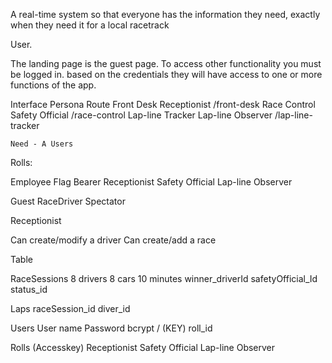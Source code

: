 A real-time system so that everyone has the information they need, exactly when they need it for a local racetrack 


User.

The landing page is the guest page.
To access other functionality you must be logged in. 
based on the credentials they will have access to one or more functions of the app. 


Interface	Persona	Route
Front Desk	Receptionist	/front-desk
Race Control	Safety Official	/race-control
Lap-line Tracker	Lap-line Observer	/lap-line-tracker


    Need - A Users 

Rolls:

Employee
    Flag Bearer
    Receptionist
    Safety Official
    Lap-line Observer

Guest
    RaceDriver
    Spectator

Receptionist

Can create/modify a driver
Can create/add a race


Table

RaceSessions
    8 drivers
    8 cars
    10 minutes
    winner_driverId
    safetyOfficial_Id
    status_id

Laps
    raceSession_id
    diver_id

Users
    User name
    Password bcrypt / (KEY)
    roll_id

    
Rolls (Accesskey)
 Receptionist 
 Safety Official
 Lap-line 
 Observer










